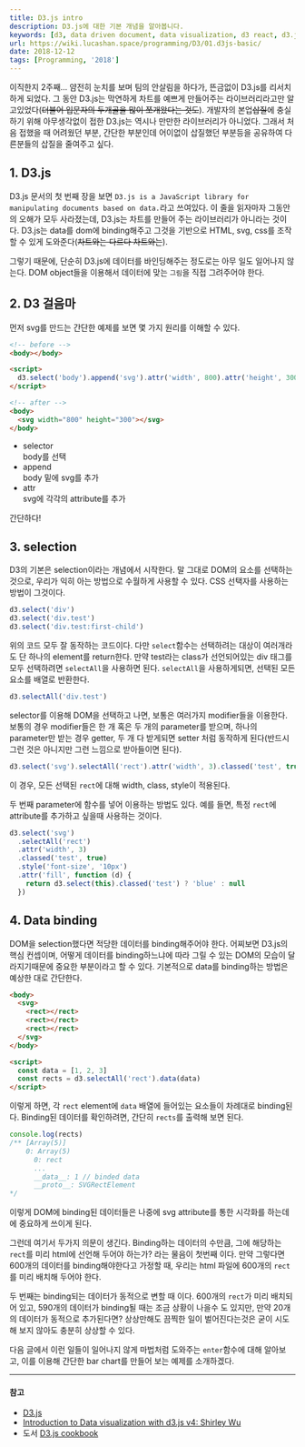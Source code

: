 ```yaml
---
title: D3.js intro
description: D3.js에 대한 기본 개념을 알아봅니다.
keywords: [d3, data driven document, data visualization, d3 react, d3.js, browser chart]
url: https://wiki.lucashan.space/programming/D3/01.d3js-basic/
date: 2018-12-12
tags: [Programming, '2018']
---
```


이직한지 2주째... 얌전히 눈치를 보며 팀의 안살림을 하다가, 뜬금없이 D3.js를 리서치하게 되었다. 그 동안 D3.js는 막연하게 차트를 예쁘게 만들어주는 라이브러리라고만 알고있었다(~~더불어 입문자의 두개골을 많이 쪼개왔다는 것도~~). 개발자의 본업~~삽질~~에 충실하기 위해 아무생각없이 접한 D3.js는 역시나 만만한 라이브러리가 아니었다. 그래서 처음 접했을 때 어려웠던 부분, 간단한 부분인데 어이없이 삽질했던 부분등을 공유하여 다른분들의 삽질을 줄여주고 싶다.

## 1. D3.js

D3.js 문서의 첫 번째 장을 보면 `D3.js is a JavaScript library for manipulating documents based on data.`라고 쓰여있다. 이 줄을 읽자마자 그동안의 오해가 모두 사라졌는데, D3.js는 차트를 만들어 주는 라이브러리가 아니라는 것이다. D3.js는 data를 dom에 binding해주고 그것을 기반으로 HTML, svg, css를 조작할 수 있게 도와준다(~~차트와는 다르다 차트와는~~).

그렇기 때문에, 단순히 D3.js에 데이터를 바인딩해주는 정도로는 아무 일도 일어나지 않는다. DOM object들을 이용해서 데이터에 맞는 `그림`을 직접 그려주어야 한다.

## 2. D3 걸음마

먼저 svg를 만드는 간단한 예제를 보면 몇 가지 원리를 이해할 수 있다.

```html
<!-- before -->
<body></body>

<script>
  d3.select('body').append('svg').attr('width', 800).attr('height', 300)
</script>

<!-- after -->
<body>
  <svg width="800" height="300"></svg>
</body>
```

- selector  
  body를 선택
- append  
  body 밑에 svg를 추가
- attr  
  svg에 각각의 attribute를 추가

간단하다!

## 3. selection

D3의 기본은 selection이라는 개념에서 시작한다. 말 그대로 DOM의 요소를 선택하는 것으로, 우리가 익히 아는 방법으로 수월하게 사용할 수 있다. CSS 선택자를 사용하는 방법이 그것이다.

```javascript
d3.select('div')
d3.select('div.test')
d3.select('div.test:first-child')
```

위의 코드 모두 잘 동작하는 코드이다. 다만 `select`함수는 선택하려는 대상이 여러개라도 단 하나의 element를 return한다. 만약 test라는 class가 선언되어있는 div 태그를 모두 선택하려면 `selectAll`을 사용하면 된다. `selectAll`을 사용하게되면, 선택된 모든 요소를 배열로 반환한다.

```javascript
d3.selectAll('div.test')
```

selector를 이용해 DOM을 선택하고 나면, 보통은 여러가지 modifier들을 이용한다. 보통의 경우 modifier들은 한 개 혹은 두 개의 parameter를 받으며, 하나의 parameter만 받는 경우 getter, 두 개 다 받게되면 setter 처럼 동작하게 된다(반드시 그런 것은 아니지만 그런 느낌으로 받아들이면 된다).

```javascript
d3.select('svg').selectAll('rect').attr('width', 3).classed('test', true).style('font-size', '10px')
```

이 경우, 모든 선택된 `rect`에 대해 width, class, style이 적용된다.

두 번째 parameter에 함수를 넣어 이용하는 방법도 있다. 예를 들면, 특정 `rect`에 attribute를 추가하고 싶을때 사용하는 것이다.

```javascript
d3.select('svg')
  .selectAll('rect')
  .attr('width', 3)
  .classed('test', true)
  .style('font-size', '10px')
  .attr('fill', function (d) {
    return d3.select(this).classed('test') ? 'blue' : null
  })
```

## 4. Data binding

DOM을 selection했다면 적당한 데이터를 binding해주어야 한다. 어찌보면 D3.js의 핵심 컨셉이며, 어떻게 데이터를 binding하느냐에 따라 그릴 수 있는 DOM의 모습이 달라지기때문에 중요한 부분이라고 할 수 있다. 기본적으로 data를 binding하는 방법은 예상한 대로 간단한다.

```html
<body>
  <svg>
    <rect></rect>
    <rect></rect>
    <rect></rect>
  </svg>
</body>

<script>
  const data = [1, 2, 3]
  const rects = d3.selectAll('rect').data(data)
</script>
```

이렇게 하면, 각 `rect` element에 `data` 배열에 들어있는 요소들이 차례대로 binding된다. Binding된 데이터를 확인하려면, 간단히 `rects`를 출력해 보면 된다.

```javascript
console.log(rects)
/** [Array(5)]
    0: Array(5)
      0: rect
      ...
      __data__: 1 // binded data
      __proto__: SVGRectElement
*/
```

이렇게 DOM에 binding된 데이터들은 나중에 svg attribute를 통한 시각화를 하는데에 중요하게 쓰이게 된다.

그런데 여기서 두가지 의문이 생긴다. Binding하는 데이터의 수만큼, 그에 해당하는 `rect`를 미리 html에 선언해 두어야 하는가? 라는 물음이 첫번째 이다. 만약 그렇다면 600개의 데이터를 binding해야한다고 가정할 때, 우리는 html 파일에 600개의 `rect`를 미리 배치해 두어야 한다.

두 번째는 binding되는 데이터가 동적으로 변할 때 이다. 600개의 `rect`가 미리 배치되어 있고, 590개의 데이터가 binding될 때는 조금 상황이 나을수 도 있지만, 만약 20개의 데이터가 동적으로 추가된다면? 상상만해도 끔찍한 일이 벌어진다는것은 굳이 시도해 보지 않아도 충분히 상상할 수 있다.

다음 글에서 이런 일들이 일어나지 않게 마법처럼 도와주는 `enter`함수에 대해 알아보고, 이를 이용해 간단한 bar chart를 만들어 보는 예제를 소개하겠다.

---

#### 참고

- [D3.js](https://d3js.org/)
- [Introduction to Data visualization with d3.js v4: Shirley Wu](https://frontendmasters.com/courses/d3-v4/)
- 도서 [D3.js cookbook](http://kprprojects.org/wp-content/uploads/2015/03/Mastering-D3.js.pdf)
